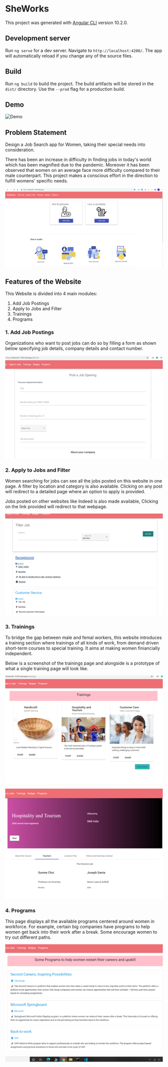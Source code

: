 # SheWorks

This project was generated with [Angular CLI](https://github.com/angular/angular-cli) version 10.2.0.

## Development server

Run `ng serve` for a dev server. Navigate to `http://localhost:4200/`. The app will automatically reload if you change any of the source files.

## Build

Run `ng build` to build the project. The build artifacts will be stored in the `dist/` directory. Use the `--prod` flag for a production build.

## Demo

![Demo](https://github.com/tanvidhope/JobSearchForWomen/blob/main/src/assets/screenshots/demo.gif)

## Problem Statement

Design a Job Search app for Women, taking their special needs into consideration.

There has been an increase in difficulty in finding jobs in today's world which has been magnified due to the pandemic. Moreover it has been observed that women on an average face more difficulty compared to their male counterpart. This project makes a conscious effort in the direction to fulfill womens' specific needs.

![Image of HomePage](https://github.com/tanvidhope/JobSearchForWomen/blob/main/src/assets/screenshots/homepage1.png)

## Features of the Website

This Website is divided into 4 main modules:

1. Add Job Postings
2. Apply to Jobs and Filter
3. Trainings
4. Programs

### 1. Add Job Postings

Organizations who want to post jobs can do so by filling a form as shown below specifying job details, company details and contact number. 

![Image of Add Jobs Page](https://github.com/tanvidhope/JobSearchForWomen/blob/main/src/assets/screenshots/addJob.png)


### 2. Apply to Jobs and Filter

Women searching for jobs can see all the jobs posted on this website in one page. A filter by location and category is also available. Clicking on any post will redirect to a detailed page where an option to apply is provided.

Jobs posted on other websites like Indeed is also made available, Clicking on the link provided will redirect to that webpage.

![Image of FilterJob](https://github.com/tanvidhope/JobSearchForWomen/blob/main/src/assets/screenshots/filterJob.png)


### 3. Trainings

To bridge the gap between male and femal workers, this website introduces a training section where trainings of all kinds of work, from demand driven short-term courses to special training. It aims at making women finiancially independent.

Below is a screenshot of the trainings page and alongside is a prototype of what a single training page will look like.

![Image of FilterJob](https://github.com/tanvidhope/JobSearchForWomen/blob/main/src/assets/screenshots/trainings.png)

![Image of FilterJob](https://github.com/tanvidhope/JobSearchForWomen/blob/main/src/assets/screenshots/trainingDetail.png)



### 4. Programs

This page displays all the available programs centered around women in workforce. For example, certain big companies have programs to help women get back into their work after a break. Some encourage women to try out different paths.

![Image of FilterJob](https://github.com/tanvidhope/JobSearchForWomen/blob/main/src/assets/screenshots/programs.png)
